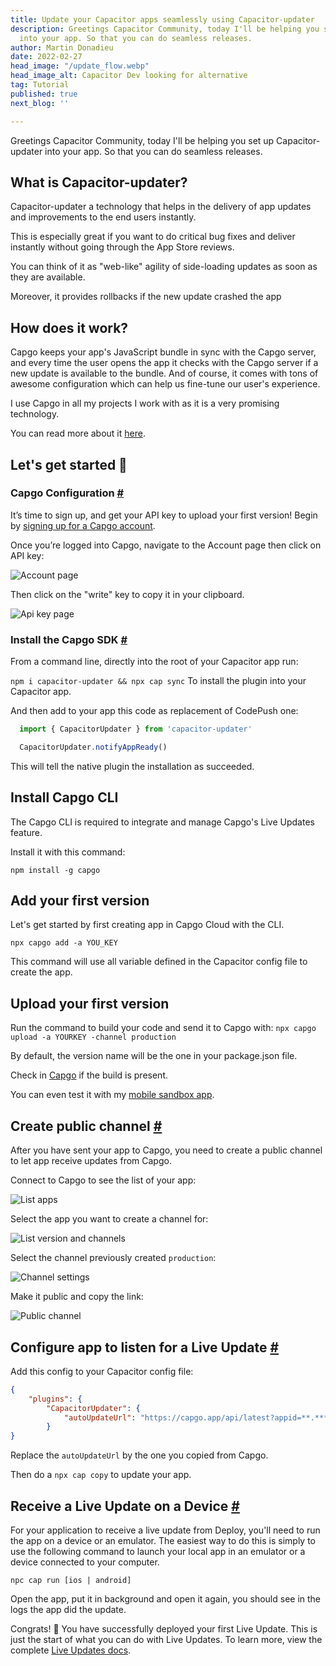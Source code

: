 ```yaml
---
title: Update your Capacitor apps seamlessly using Capacitor-updater
description: Greetings Capacitor Community, today I'll be helping you setup Capacitor-updater
  into your app. So that you can do seamless releases.
author: Martin Donadieu
date: 2022-02-27
head_image: "/update_flow.webp"
head_image_alt: Capacitor Dev looking for alternative
tag: Tutorial
published: true
next_blog: ''

---
```

Greetings Capacitor Community, today I'll be helping you set up Capacitor-updater into your app. So that you can do seamless releases.

## What is Capacitor-updater?

Capacitor-updater a technology that helps in the delivery of app updates and improvements to the end users instantly.

This is especially great if you want to do critical bug fixes and deliver instantly without going through the App Store reviews.

You can think of it as "web-like" agility of side-loading updates as soon as they are available.

Moreover, it provides rollbacks if the new update crashed the app

## How does it work?

Capgo keeps your app's JavaScript bundle in sync with the Capgo server, and every time the user opens the app it checks with the Capgo server if a new update is available to the bundle. And of course, it comes with tons of awesome configuration which can help us fine-tune our user's experience.

I use Capgo in all my projects I work with as it is a very promising technology.

You can read more about it [here](https://capgo.app).

## Let's get started 🚀

### Capgo Configuration [#](https://capgo.app/blog/appcenter-migration#Capgo-configuration "Direct link to heading")

It’s time to sign up, and get your API key to upload your first version! Begin by [signing up for a Capgo account](https://web.capgo.app/register).

Once you’re logged into Capgo, navigate to the Account page then click on API key:

![Account page](/capgo.app_app_account.webp)

Then click on the "write" key to copy it in your clipboard.

![Api key page](/capgo.app_app_account_api_key.webp "Api key page")

### Install the Capgo SDK [#](https://capgo.app/blog/appcenter-migration#install-the-Capgo-sdk "Direct link to heading")

From a command line, directly into the root of your Capacitor app run:

`npm i capacitor-updater && npx cap sync`
To install the plugin into your Capacitor app.

And then add to your app this code as replacement of CodePush one:

```javascript
  import { CapacitorUpdater } from 'capacitor-updater'

  CapacitorUpdater.notifyAppReady()
```

This will tell the native plugin the installation as succeeded.

## Install Capgo CLI

The Capgo CLI is required to integrate and manage Capgo's Live Updates feature.

Install it with this command:

```shell
npm install -g capgo
```

## Add your first version

Let's get started by first creating app in Capgo Cloud with the CLI.

`npx capgo add -a YOU_KEY`

This command will use all variable defined in the Capacitor config file to create the app.

## Upload your first version

Run the command to build your code and send it to Capgo with:
`npx capgo upload -a YOURKEY -channel production`

By default, the version name will be the one in your package.json file.

Check in [Capgo](https://capgo.app/app) if the build is present.

You can even test it with my [mobile sandbox app](https://capgo.app/app_mobile).

## Create public channel [#](https://capgo.app/blog/appcenter-migration#create-public-channel "Direct link to heading")

After you have sent your app to Capgo, you need to create a public channel to let app receive updates from Capgo.

Connect to Capgo to see the list of your app:

![List apps](/list_app.webp)

Select the app you want to create a channel for:

![List version and channels](/list_versions.webp)

Select the channel previously created `production`:

![Channel settings](/make_public.webp)

Make it public and copy the link:

![Public channel](/channel_public.webp)

## Configure app to listen for a Live Update [#](https://capgo.app/blog/appcenter-migration#configure-app-to-listen-for-live-update "Direct link to heading")

Add this config to your Capacitor config file:

```json
{
	"plugins": {
		"CapacitorUpdater": {
			"autoUpdateUrl": "https://capgo.app/api/latest?appid=**.****.***&channel=dev"
		}
}
```

Replace the `autoUpdateUrl` by the one you copied from Capgo.

Then do a `npx cap copy` to update your app.

## Receive a Live Update on a Device [#](https://capgo.app/blog/appcenter-migration#receive-a-live-update-on-a-device "Direct link to heading")

For your application to receive a live update from Deploy, you'll need to run the app on a device or an emulator. The easiest way to do this is simply to use the following command to launch your local app in an emulator or a device connected to your computer.

    npc cap run [ios | android]

Open the app, put it in background and open it again, you should see in the logs the app did the update.

Congrats! 🎉 You have successfully deployed your first Live Update. This is just the start of what you can do with Live Updates. To learn more, view the complete [Live Updates docs](https://doc.capgo.app/).